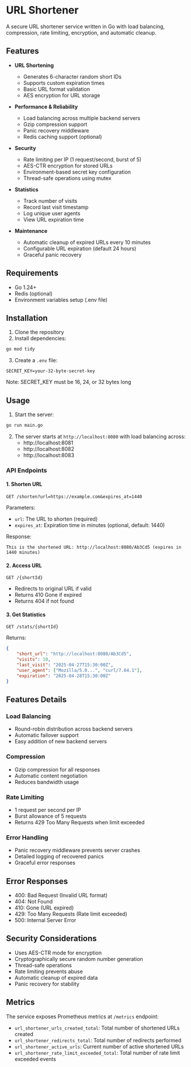 # URL Shortener

A secure URL shortener service written in Go with load balancing, compression, rate limiting, encryption, and automatic cleanup.

## Features

- **URL Shortening**
  - Generates 6-character random short IDs
  - Supports custom expiration times
  - Basic URL format validation
  - AES encryption for URL storage

- **Performance & Reliability**
  - Load balancing across multiple backend servers
  - Gzip compression support
  - Panic recovery middleware
  - Redis caching support (optional)

- **Security**
  - Rate limiting per IP (1 request/second, burst of 5)
  - AES-CTR encryption for stored URLs
  - Environment-based secret key configuration
  - Thread-safe operations using mutex

- **Statistics**
  - Track number of visits
  - Record last visit timestamp
  - Log unique user agents
  - View URL expiration time

- **Maintenance**
  - Automatic cleanup of expired URLs every 10 minutes
  - Configurable URL expiration (default 24 hours)
  - Graceful panic recovery

## Requirements

- Go 1.24+
- Redis (optional)
- Environment variables setup (.env file)

## Installation

1. Clone the repository
2. Install dependencies:
```bash
go mod tidy
```

3. Create a `.env` file:
```env
SECRET_KEY=your-32-byte-secret-key
```
Note: SECRET_KEY must be 16, 24, or 32 bytes long

## Usage

1. Start the server:
```bash
go run main.go
```

2. The server starts at `http://localhost:8080` with load balancing across:
   - http://localhost:8081
   - http://localhost:8082
   - http://localhost:8083

### API Endpoints

#### 1. Shorten URL
```
GET /shorten?url=https://example.com&expires_at=1440
```
Parameters:
- `url`: The URL to shorten (required)
- `expires_at`: Expiration time in minutes (optional, default: 1440)

Response:
```
This is the shortened URL: http://localhost:8080/Ab3Cd5 (expires in 1440 minutes)
```

#### 2. Access URL
```
GET /{shortId}
```
- Redirects to original URL if valid
- Returns 410 Gone if expired
- Returns 404 if not found

#### 3. Get Statistics
```
GET /stats/{shortId}
```
Returns:
```json
{
    "short_url": "http://localhost:8080/Ab3Cd5",
    "visits": 10,
    "last_visit": "2025-04-27T15:30:00Z",
    "user_agent": ["Mozilla/5.0...", "curl/7.64.1"],
    "expiration": "2025-04-28T15:30:00Z"
}
```

## Features Details

### Load Balancing
- Round-robin distribution across backend servers
- Automatic failover support
- Easy addition of new backend servers

### Compression
- Gzip compression for all responses
- Automatic content negotiation
- Reduces bandwidth usage

### Rate Limiting
- 1 request per second per IP
- Burst allowance of 5 requests
- Returns 429 Too Many Requests when limit exceeded

### Error Handling
- Panic recovery middleware prevents server crashes
- Detailed logging of recovered panics
- Graceful error responses

## Error Responses

- 400: Bad Request (Invalid URL format)
- 404: Not Found
- 410: Gone (URL expired)
- 429: Too Many Requests (Rate limit exceeded)
- 500: Internal Server Error

## Security Considerations

- Uses AES-CTR mode for encryption
- Cryptographically secure random number generation
- Thread-safe operations
- Rate limiting prevents abuse
- Automatic cleanup of expired data
- Panic recovery for stability

## Metrics

The service exposes Prometheus metrics at `/metrics` endpoint:

- `url_shortener_urls_created_total`: Total number of shortened URLs created
- `url_shortener_redirects_total`: Total number of redirects performed
- `url_shortener_active_urls`: Current number of active shortened URLs
- `url_shortener_rate_limit_exceeded_total`: Total number of rate limit exceeded events
